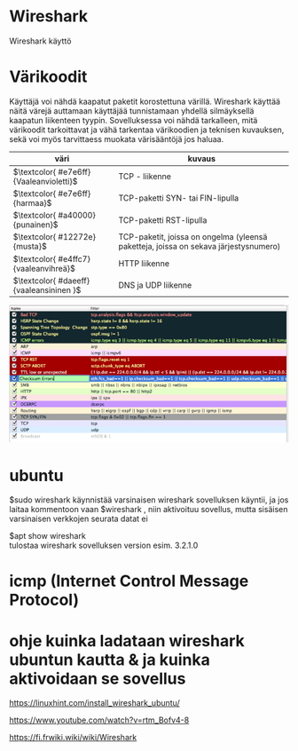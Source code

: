 # Wireshark

Wireshark käyttö

# Värikoodit

Käyttäjä voi nähdä kaapatut paketit korostettuna värillä. Wireshark käyttää näitä värejä auttamaan käyttäjää tunnistamaan yhdellä silmäyksellä kaapatun liikenteen tyypin. Sovelluksessa voi nähdä tarkalleen, mitä värikoodit tarkoittavat ja vähä tarkentaa värikoodien ja teknisen kuvauksen, sekä voi myös tarvittaess muokata värisääntöjä jos haluaa.

| väri | kuvaus | 
| ----- | ----- |
| $\textcolor{ #e7e6ff}{Vaaleanvioletti}$ | TCP - liikenne |
| $\textcolor{ #e7e6ff}{harmaa}$ | TCP-paketti SYN- tai FIN-lipulla |
| $\textcolor{ #a40000}{punainen}$ | TCP-paketti RST-lipulla |
| $\textcolor{ #12272e}{musta}$ | TCP-paketit, joissa on ongelma (yleensä paketteja, joissa on sekava järjestysnumero) |
| $\textcolor{ #e4ffc7}{vaaleanvihreä}$ | HTTP liikenne |
| $\textcolor{ #daeeff}{vaaleansininen }$ | DNS ja UDP liikenne |

<img src="images/wireshark-colorrules.PNG" width="750">

# ubuntu

$sudo wireshark 
käynnistää varsinaisen wireshark sovelluksen käyntii, ja jos laitaa kommentoon vaan $wireshark , niin aktivoituu sovellus, mutta sisäisen varsinaisen verkkojen seurata datat ei

$apt show wireshark <br>
tulostaa wireshark sovelluksen version esim. 3.2.1.0

# icmp (Internet Control Message Protocol)

# ohje kuinka ladataan wireshark ubuntun kautta & ja kuinka aktivoidaan se sovellus <br>
https://linuxhint.com/install_wireshark_ubuntu/<br>

https://www.youtube.com/watch?v=rtm_Bofv4-8 <br>

https://fi.frwiki.wiki/wiki/Wireshark <br>
